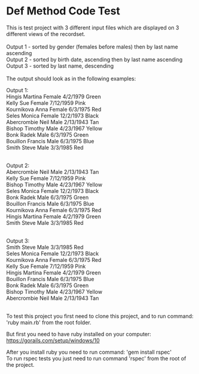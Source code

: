 # Def Method Code Test

This is test project with 3 different input files which are displayed on 
3 different views of the recordset.
<br /><br />
Output 1 - sorted by gender (females before males) then by last name ascending<br />
Output 2 - sorted by birth date, ascending then by last name ascending<br />
Output 3 - sorted by last name, descending
<br /><br />
The output should look as in the following examples:

Output 1:<br />
Hingis Martina Female 4/2/1979 Green<br />
Kelly Sue Female 7/12/1959 Pink<br />
Kournikova Anna Female 6/3/1975 Red<br />
Seles Monica Female 12/2/1973 Black<br />
Abercrombie Neil Male 2/13/1943 Tan<br />
Bishop Timothy Male 4/23/1967 Yellow<br />
Bonk Radek Male 6/3/1975 Green<br />
Bouillon Francis Male 6/3/1975 Blue<br />
Smith Steve Male 3/3/1985 Red<br /><br />

Output 2:<br />
Abercrombie Neil Male 2/13/1943 Tan<br />
Kelly Sue Female 7/12/1959 Pink<br />
Bishop Timothy Male 4/23/1967 Yellow<br />
Seles Monica Female 12/2/1973 Black<br />
Bonk Radek Male 6/3/1975 Green<br />
Bouillon Francis Male 6/3/1975 Blue<br />
Kournikova Anna Female 6/3/1975 Red<br />
Hingis Martina Female 4/2/1979 Green<br />
Smith Steve Male 3/3/1985 Red<br /><br />

Output 3:<br />
Smith Steve Male 3/3/1985 Red<br />
Seles Monica Female 12/2/1973 Black<br />
Kournikova Anna Female 6/3/1975 Red<br />
Kelly Sue Female 7/12/1959 Pink<br />
Hingis Martina Female 4/2/1979 Green<br />
Bouillon Francis Male 6/3/1975 Blue<br />
Bonk Radek Male 6/3/1975 Green<br />
Bishop Timothy Male 4/23/1967 Yellow<br />
Abercrombie Neil Male 2/13/1943 Tan<br /><br />

To test this project you first need to clone this project, and to run command: 
'ruby main.rb' from the root folder.<br />

But first you need to have ruby installed on your computer:
https://gorails.com/setup/windows/10<br />

After you install ruby you need to run command: 'gem install rspec'<br />
To run rspec tests you just need to run command 'rspec' from the root of the project.



